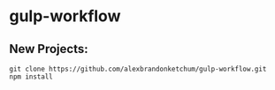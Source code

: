 # gulp-workflow

## New Projects:
```
git clone https://github.com/alexbrandonketchum/gulp-workflow.git
npm install
```
